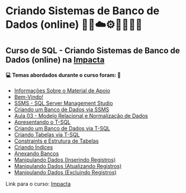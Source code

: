 # Criando Sistemas de Banco de Dados (online) 🤖🎲☁️⚙️🤯👨🏻‍💻
## Curso de SQL - Criando Sistemas de Banco de Dados (online) na [Impacta](https://impacta-sc.eadbox.com/courses/sql-2016-criando-sistemas-de-banco-de-dados-online)
#### 💻 Temas abordados durante o curso foram: 🚀

- [Informações Sobre o Material de Apoio](https://github.com/romulovieira777/SQL_Criando_Sistemas_de_Banco_de_Dados_Online/tree/main/Informacoes_Sobre_o_Material_de_Apoio)
- [Bem-Vindo!](https://github.com/romulovieira777/SQL_Criando_Sistemas_de_Banco_de_Dados_Online/tree/main/Bem_Vindo)
- [SSMS - SQL Server Management Studio](https://github.com/romulovieira777/SQL_Criando_Sistemas_de_Banco_de_Dados_Online/tree/main/Aula_01_SSMS_SQL_Server_Management_Studio)
- [Criando um Banco de Dados via SSMS](https://github.com/romulovieira777/SQL_Criando_Sistemas_de_Banco_de_Dados_Online/tree/main/Aula_02_Criando_um_Banco_de_Dados_via_SSMS)
- [Aula 03 - Modelo Relacional e Normalização de Dados](https://github.com/romulovieira777/SQL_Criando_Sistemas_de_Banco_de_Dados_Online/tree/main/Aula_03_Modelo_Relacional_e_Normalizacao_de_Dados)
- [Apresentando o T-SQL](https://github.com/romulovieira777/SQL_Criando_Sistemas_de_Banco_de_Dados_Online/tree/main/Aula_04_Apresentando_o_T_SQL)
- [Criando um Banco de Dados via T-SQL](https://github.com/romulovieira777/SQL_Criando_Sistemas_de_Banco_de_Dados_Online/tree/main/Aula_05_Criando_um_Banco_de_Dados_via_T_SQL)
- [Criando Tabelas via T-SQL](https://github.com/romulovieira777/SQL_Criando_Sistemas_de_Banco_de_Dados_Online/tree/main/Aula_06_Criando_Tabelas_via_T_SQL)
- [Constraints e Estrutura de Tabelas](https://github.com/romulovieira777/SQL_Criando_Sistemas_de_Banco_de_Dados_Online/tree/main/Aula_07_Constraints_e_Estrutura_de_Tabelas)
- [Criando Índices](https://github.com/romulovieira777/SQL_Criando_Sistemas_de_Banco_de_Dados_Online/tree/main/Aula_08_Criando_Indices)
- [Anexando Bancos](https://github.com/romulovieira777/SQL_Criando_Sistemas_de_Banco_de_Dados_Online/tree/main/Aula_09_Anexando_Bancos)
- [Manipulando Dados (Inserindo Registros)](https://github.com/romulovieira777/SQL_Criando_Sistemas_de_Banco_de_Dados_Online/tree/main/Aula_10_Manipulando_Dados_Inserindo_Registros)
- [Manipulando Dados (Atualizando Registros)](https://github.com/romulovieira777/SQL_Criando_Sistemas_de_Banco_de_Dados_Online/tree/main/Aula_11_Manipulando_Dados_Atualizando_Registros)
- [Manipulando Dados (Excluindo Registros)]()

Link para o curso: [Impacta](https://impacta-sc.eadbox.com/courses/sql-2016-criando-sistemas-de-banco-de-dados-online)